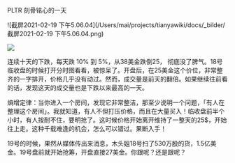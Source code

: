 PLTR 刻骨铭心的一天

![截屏2021-02-19 下午5.06.04](/Users/mai/projects/tianyawiki/docs/_bilder/截屏2021-02-19 下午5.06.04.png)

<img src="_bilder/截屏2021-02-19 下午5.06.04.png" />

连续十天的下跌，每天跌 10% 到 5%，从38美金跌倒25， 彻底没了脾气。18号临收盘的时候打开分时图看看，被惊呆了。开盘后，在25美金这个价位，非常整齐的一字排开，价格几乎没有动过。然而，成交量是前天的翻倍。如果继续往前看的话，发现这天的成交量也是下跌以来最高的一天。

熵增定律：当你进入一个房间，发现它非常整洁，那至少说明一个问题，「有人在整理这个房间」。我就知道，有人不但打压价格，而且在大量买入！临收盘前半个小时，有人按耐不住，要明抢了。这时候价格开始离开维持了一整天的25$，开始往上走。这种千载难逢的机会，怎么可以错过。果断入手！

19号的时候，果然从媒体传出来消息，木头姐18号扫了530万股的货，1.5亿美金。19号盘前就开始抢筹，开盘直接27美金。你跟呢？还是跟呢？

